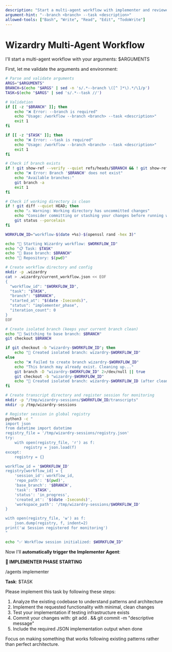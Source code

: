```yaml
---
description: "Start a multi-agent workflow with implementer and reviewer"  
argument-hint: "--branch <branch> --task <description>"
allowed-tools: ["Bash", "Write", "Read", "Edit", "TodoWrite"]
---
```


# Wizardry Multi-Agent Workflow

I'll start a multi-agent workflow with your arguments: $ARGUMENTS

First, let me validate the arguments and environment:

```bash
# Parse and validate arguments  
ARGS="$ARGUMENTS"
BRANCH=$(echo "$ARGS" | sed -n 's/.*--branch \([^ ]*\).*/\1/p')
TASK=$(echo "$ARGS" | sed 's/.*--task //')

# Validation
if [[ -z "$BRANCH" ]]; then
    echo "❌ Error: --branch is required"
    echo "Usage: /workflow --branch <branch> --task <description>"
    exit 1
fi

if [[ -z "$TASK" ]]; then
    echo "❌ Error: --task is required"
    echo "Usage: /workflow --branch <branch> --task <description>"
    exit 1
fi

# Check if branch exists
if ! git show-ref --verify --quiet refs/heads/$BRANCH && ! git show-ref --verify --quiet refs/remotes/origin/$BRANCH; then
    echo "❌ Error: Branch '$BRANCH' does not exist"
    echo "Available branches:"
    git branch -a
    exit 1
fi

# Check if working directory is clean
if ! git diff --quiet HEAD; then
    echo "⚠️ Warning: Working directory has uncommitted changes"
    echo "Consider committing or stashing your changes before running workflow"
    git status --porcelain
fi

WORKFLOW_ID="workflow-$(date +%s)-$(openssl rand -hex 3)"

echo "🚀 Starting Wizardry workflow: $WORKFLOW_ID"
echo "📋 Task: $TASK"  
echo "🌿 Base branch: $BRANCH"
echo "📂 Repository: $(pwd)"
```

```bash
# Create workflow directory and config
mkdir -p .wizardry
cat > .wizardry/current_workflow.json << EOF
{
  "workflow_id": "$WORKFLOW_ID",
  "task": "$TASK",
  "branch": "$BRANCH",
  "started_at": "$(date -Iseconds)",
  "status": "implementer_phase", 
  "iteration_count": 0
}
EOF
```

```bash
# Create isolated branch (keeps your current branch clean)
echo "🔄 Switching to base branch: $BRANCH"
git checkout $BRANCH

if git checkout -b "wizardry-$WORKFLOW_ID"; then
    echo "🌟 Created isolated branch: wizardry-$WORKFLOW_ID"
else
    echo "❌ Failed to create branch wizardry-$WORKFLOW_ID"
    echo "This branch may already exist. Cleaning up..."
    git branch -D "wizardry-$WORKFLOW_ID" 2>/dev/null || true
    git checkout -b "wizardry-$WORKFLOW_ID"
    echo "🌟 Created isolated branch: wizardry-$WORKFLOW_ID (after cleanup)"
fi
```

```bash
# Create transcript directory and register session for monitoring
mkdir -p "/tmp/wizardry-sessions/$WORKFLOW_ID/transcripts"
mkdir -p /tmp/wizardry-sessions

# Register session in global registry
python3 -c "
import json
from datetime import datetime
registry_file = '/tmp/wizardry-sessions/registry.json'
try:
    with open(registry_file, 'r') as f:
        registry = json.load(f)
except:
    registry = {}

workflow_id = '$WORKFLOW_ID'
registry[workflow_id] = {
    'session_id': workflow_id,
    'repo_path': '$(pwd)',
    'base_branch': '$BRANCH', 
    'task': '$TASK',
    'status': 'in_progress',
    'created_at': '$(date -Iseconds)',
    'workspace_path': '/tmp/wizardry-sessions/$WORKFLOW_ID'
}

with open(registry_file, 'w') as f:
    json.dump(registry, f, indent=2)
print('📊 Session registered for monitoring')
"

echo "✅ Workflow session initialized: $WORKFLOW_ID"
```

Now I'll **automatically trigger the Implementer Agent**:

**🔧 IMPLEMENTER PHASE STARTING**

/agents implementer

**Task**: $TASK

Please implement this task by following these steps:
1. Analyze the existing codebase to understand patterns and architecture
2. Implement the requested functionality with minimal, clean changes
3. Test your implementation if testing infrastructure exists  
4. Commit your changes with: git add . && git commit -m "descriptive message"
5. Include the required JSON implementation output when done

Focus on making something that works following existing patterns rather than perfect architecture.